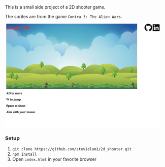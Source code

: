 This is a small side project of a 2D shooter game.

The sprites are from the game `Contra 3: The Alien Wars`.

![2d_shooter](./docs/2d_shooter.png)

### Setup
1. `git clone https://github.com/stevielum1/2d_shooter.git`
2. `npm install`
3. Open `index.html` in your favorite browser
